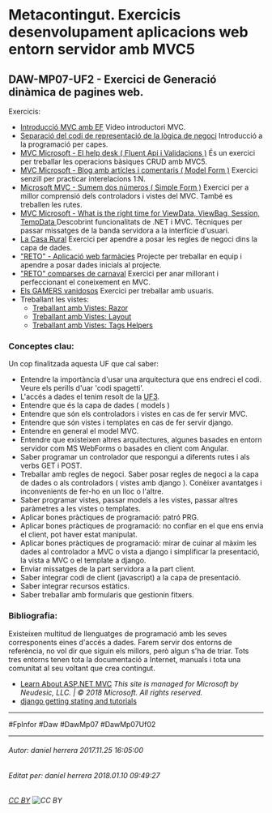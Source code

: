 # Metacontingut. Exercicis desenvolupament aplicacions web entorn servidor amb MVC5
## DAW-MP07-UF2 - Exercici de Generació dinàmica de pagines web.
Exercicis:

* [Introducció MVC amb EF](/activitats/DAW-MP07/DAW-MP07-UF2/introduccio-mvc-amb-ef/readme.md) Video introductori MVC.
* [Separació del codi de representació de la lògica de negoci](/activitats/DAW-MP07/DAW-MP07-UF2/separacio-del-codi-de-representacio-de-la-logica-de-negoci/readme.md) Introducció a la programació per capes.
* [MVC Microsoft - El help desk ( Fluent Api i Validacions )](/activitats/DAW-MP07/DAW-MP07-UF2/mvc-microsoft-fluent-api/readme.md) És un exercici per treballar les operacions bàsiques CRUD amb MVC5.
* [MVC Microsoft - Blog amb artícles i comentaris ( Model Form )](/activitats/DAW-MP07/DAW-MP07-UF2/mvc-microsoft-model-form-blog-amb-articles-i-comentaris-i/readme.md) Exercici senzill per practicar interelacions 1:N. 
* [Microsoft MVC - Sumem dos números ( Simple Form )](/activitats/DAW-MP07/DAW-MP07-UF2/microsoft-mvc-simple-form/readme.md) Exercici per a millor comprensió dels controladors i vistes del MVC. També es treballen les rutes.
* [MVC Microsoft - What is the right time for ViewData, ViewBag, Session, TempData
](/activitats/DAW-MP07/DAW-MP07-UF2/mvc-microsoft-what-is-the-right-time-for-viewdata-viewbag-session-tempdata/readme.md) Descobrint funcionalitats de .NET i MVC. Tècniques per passar missatges de la banda servidora a la interfície d'usuari.
* [La Casa Rural](/activitats/DAW-MP07/DAW-MP07-UF2/mvc-microsoft-validacions/readme.md) Exercici per apendre a posar les regles de negoci dins la capa de dades.
* ["RETO" - Aplicació web farmàcies](/activitats/DAW-MP07/DAW-MP07-UF2/reto-aplicacio-web/readme.md) Projecte per treballar en equip i apendre a posar dades inicials al projecte.
* ["RETO" comparses de carnaval](/activitats/DAW-MP07/DAW-MP07-UF2/reto-comparses-de-carnaval/readme.md) Exercici per anar millorant i perfeccionant el coneixement en MVC.
* [Els GAMERS vanidosos](/activitats/DAW-MP07/DAW-MP07-UF2/els-gamers-vanidosos/readme.md) Exercici per treballar amb usuaris.
* Treballant les vistes:
    * [Treballant amb Vistes: Razor](/activitats/DAW-MP07/DAW-MP07-UF2/treballant-amb-vistes-razor/readme.md)
    * [Treballant amb Vistes: Layout](/activitats/DAW-MP07/DAW-MP07-UF2/treballant-amb-vistes-layout/readme.md)
    * [Treballant amb Vistes: Tags Helpers](/activitats/DAW-MP07/DAW-MP07-UF2/treballant-amb-vistes-tags-helpers/readme.md)


### Conceptes clau:

Un cop finalitzada aquesta UF que cal saber:

* Entendre la importància d'usar una arquitectura que ens endreci el codi. Veure els perills d'uar 'codi spagetti'.
* L'accés a dades el tenim resolt de la [UF3](/activitats/DAW-MP07/DAW-MP07-UF3/tecniques-dacces-a-dades-metacontingut/readme.md).
* Entendre que és la capa de dades ( models )
* Entendre que són els controladors i vistes en cas de fer servir MVC.
* Entendre que són vistes i templates en cas de fer servir django.
* Entendre en general el model MVC.
* Entendre que existeixen altres arquitectures, algunes basades en entorn servidor com MS WebForms o basades en client com Angular.
* Saber programar un controlador que respongui a diferents rutes i als verbs GET i POST.
* Treballar amb regles de negoci. Saber posar regles de negoci a la capa de dades o als controladors ( vistes amb django ). Conèixer avantatges i inconvenients de fer-ho en un lloc o l'altre.
* Saber programar vistes, passar models a les vistes, passar altres paràmetres a les vistes o templates.
* Aplicar bones pràctiques de programació: patró PRG.
* Aplicar bones pràctiques de programació: no confiar en el que ens envia el client, pot haver estat manipulat.
* Aplicar bones pràctiques de programació: mirar de cuinar al màxim les dades al controlador a MVC o vista a django  i simplificar la presentació, la vista a MVC o el template a django.
* Enviar missatges de la part servidora a la part client.
* Saber integrar codi de client (javascript) a la capa de presentació.
* Saber integrar recursos estàtics.
* Saber treballar amb formularis que gestionin fitxers.

### Bibliografia:

Existeixen multitud de llenguatges de programació amb les seves corresponents eines d'accés a dades. Farem servir dos entorns de referència, no vol dir que siguin els millors, però algun s'ha de triar. Tots tres entorns tenen tota la documentació a Internet, manuals i tota una comunitat al seu voltant que crea contingut.

* [Learn About ASP.NET MVC](https://www.asp.net/mvc/overview) *This site is managed for Microsoft by Neudesic, LLC. | © 2018 Microsoft. All rights reserved.*
* [django getting stating and tutorials](https://docs.djangoproject.com/en/2.0/intro/)

---

#FpInfor #Daw #DawMp07 #DawMp07Uf02

---

###### Autor: daniel herrera 2017.11.25 16:05:00
###### Editat per: daniel herrera 2018.01.10 09:49:27
###### [CC BY](https://creativecommons.org/licenses/by/4.0/) ![CC BY](https://licensebuttons.net/l/by/3.0/80x15.png)

